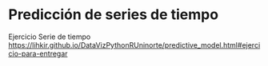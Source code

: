 # Predicción de series de tiempo

Ejercicio Serie de tiempo
https://lihkir.github.io/DataVizPythonRUninorte/predictive_model.html#ejercicio-para-entregar
